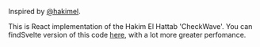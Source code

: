 Inspired by [@hakimel](https://lab.hakim.se/checkwave/).

This is React implementation of the Hakim El Hattab 'CheckWave'.
You can findSvelte version of this code [here](https://github.com/snelsi/checkwave-svelte), with a lot more greater perfomance.
